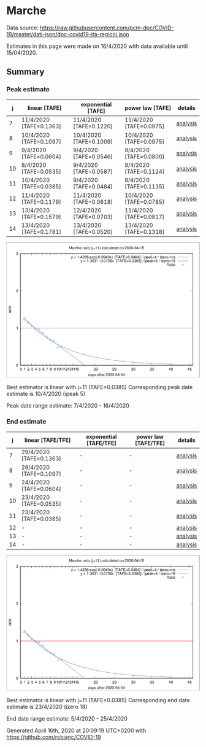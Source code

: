 # Marche


Data source: https://raw.githubusercontent.com/pcm-dpc/COVID-19/master/dati-json/dpc-covid19-ita-regioni.json

Estimates in this page were made on 16/4/2020 with data available until 15/04/2020.


## Summary 

### Peak estimate 
|j|linear [TAFE]|exponential [TAFE]|power law [TAFE]|details|
|---|----|-----------|---------|-------|
|7|11/4/2020 [TAFE=0.1363]|11/4/2020 [TAFE=0.1220]|11/4/2020 [TAFE=0.0975]|[analysis](COVID-19_marche_j7_2020-04-15.md)|
|8|10/4/2020 [TAFE=0.1097]|10/4/2020 [TAFE=0.1009]|10/4/2020 [TAFE=0.0975]|[analysis](COVID-19_marche_j8_2020-04-15.md)|
|9|9/4/2020 [TAFE=0.0604]|9/4/2020 [TAFE=0.0546]|9/4/2020 [TAFE=0.0800]|[analysis](COVID-19_marche_j9_2020-04-15.md)|
|10|8/4/2020 [TAFE=0.0535]|9/4/2020 [TAFE=0.0587]|8/4/2020 [TAFE=0.1124]|[analysis](COVID-19_marche_j10_2020-04-15.md)|
|11|10/4/2020 [TAFE=0.0385]|9/4/2020 [TAFE=0.0484]|8/4/2020 [TAFE=0.1135]|[analysis](COVID-19_marche_j11_2020-04-15.md)|
|12|11/4/2020 [TAFE=0.1179]|11/4/2020 [TAFE=0.0618]|10/4/2020 [TAFE=0.0785]|[analysis](COVID-19_marche_j12_2020-04-15.md)|
|13|13/4/2020 [TAFE=0.1579]|12/4/2020 [TAFE=0.0703]|11/4/2020 [TAFE=0.0817]|[analysis](COVID-19_marche_j13_2020-04-15.md)|
|14|13/4/2020 [TAFE=0.1781]|13/4/2020 [TAFE=0.0520]|13/4/2020 [TAFE=0.1318]|[analysis](COVID-19_marche_j14_2020-04-15.md)|

![best peak estimate](COVID-19_marche_j11_2020-04-15.png)

Best estimator is linear with j=11 (TAFE=0.0385)
Corresponding peak date estimate is 10/4/2020 (ipeak 5)


Peak date range estimate: 7/4/2020 - 16/4/2020

### End estimate 
|j|linear [TAFE/TFE]|exponential [TAFE/TFE]|power law [TAFE/TFE]|details|
|---|----|-----------|---------|-------|
|7|29/4/2020 [TAFE=0.1363]|-|-|[analysis](COVID-19_marche_j7_2020-04-15.md)|
|8|26/4/2020 [TAFE=0.1097]|-|-|[analysis](COVID-19_marche_j8_2020-04-15.md)|
|9|24/4/2020 [TAFE=0.0604]|-|-|[analysis](COVID-19_marche_j9_2020-04-15.md)|
|10|23/4/2020 [TAFE=0.0535]|-|-|[analysis](COVID-19_marche_j10_2020-04-15.md)|
|11|23/4/2020 [TAFE=0.0385]|-|-|[analysis](COVID-19_marche_j11_2020-04-15.md)|
|12|-|-|-|[analysis](COVID-19_marche_j12_2020-04-15.md)|
|13|-|-|-|[analysis](COVID-19_marche_j13_2020-04-15.md)|
|14|-|-|-|[analysis](COVID-19_marche_j14_2020-04-15.md)|

![best zero estimate](COVID-19_marche_j11_2020-04-15.png)

Best estimator is linear with j=11 (TAFE=0.0385)
Corresponding end date estimate is 23/4/2020 (izero 18)


End date range estimate: 5/4/2020 - 25/4/2020

Generated April 16th, 2020 at 20:09:19 UTC+0200 with https://github.com/robianc/COVID-19
